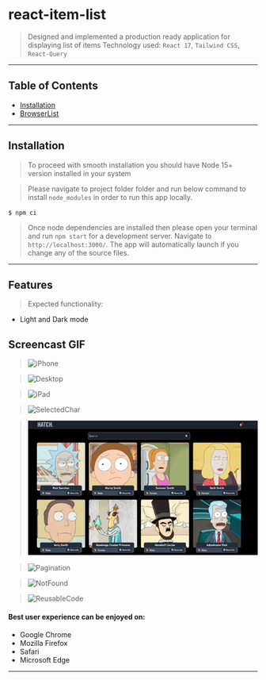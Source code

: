 # react-item-list

> Designed and implemented a production ready application for displaying list of items
> Technology used: `React 17`, `Tailwind CSS`, `React-Query`

---

## Table of Contents

- [Installation](#installation)
- [BrowserList](#browserlist)

---

## Installation

> To proceed with smooth installation you should have Node 15+ version installed in your system

> Please navigate to project folder folder and run below command to install `node_modules` in order to run this app locally.

```shell
$ npm ci
```

> Once node dependencies are installed then please open your terminal and run `npm start` for a development server.
> Navigate to `http://localhost:3000/`.
> The app will automatically launch if you change any of the source files.

---

## Features

> Expected functionality:

- Light and Dark mode

## Screencast GIF

> ![iPhone](./gifs/01-iphone.gif)

> ![Desktop](./gifs/02-desktop.gif)

> ![iPad](./gifs/03-ipad.gif)

> ![SelectedChar](./gifs/04-selectedCharInfo.gif)

> ![Search](./gifs/05-search.gif)

> ![Pagination](./gifs/06-pagination.gif)

> ![NotFound](./gifs/07-not-found.gif)

> ![ReusableCode](./gifs/08-reusable-code.gif)

#### Best user experience can be enjoyed on:

- Google Chrome
- Mozilla Firefox
- Safari
- Microsoft Edge

---
